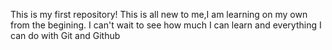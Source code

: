 This is my first repository!
This is all new to me,I am learning on my own from the begining.
I can't wait to see how much I can learn and everything I can do with Git and Github
